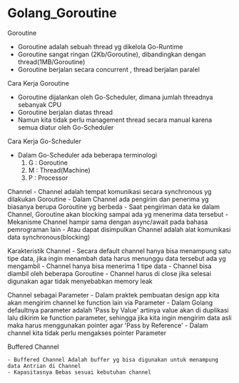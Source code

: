 # Golang_Goroutine

Goroutine 

- Goroutine adalah sebuah thread yg dikelola Go-Runtime
- Goroutine sangat ringan (2Kb/Goroutine), dibandingkan dengan thread(1MB/Goroutine)
- Goroutine berjalan secara concurrent , thread berjalan paralel

Cara Kerja Goroutine
- Goroutine dijalankan oleh Go-Scheduler, dimana jumlah threadnya sebanyak CPU
- Goroutine berjalan diatas thread
- Namun kita tidak perlu management thread secara manual karena semua diatur oleh Go-Scheduler

Cara Kerja Go-Scheduler
- Dalam Go-Scheduler ada beberapa terminologi
    1. G : Goroutine
    2. M : Thread(Machine)
    3. P : Processor


Channel
    - Channel adalah tempat komunikasi secara synchronous yg dilakukan Goroutine
    - Dalam Channel ada pengirim dan penerima yg biasanya berupa Goroutine yg berbeda
    - Saat pengiriman data ke dalam Channel, Goroutine akan blocking sampai ada yg menerima data tersebut
    - Mekanisme Channel hampir sama dengan async/await pada bahasa pemrograman lain
    - Atau dapat disimpulkan Channel adalah alat komunikasi data synchronous(blocking)

Karakteristik Channel
    - Secara default channel hanya bisa menampung satu tipe data, jika ingin menambah data harus menunggu data tersebut ada yg mengambil
    - Channel hanya bisa menerima 1 tipe data
    - Channel bisa diambil oleh beberapa Goroutine
    - Channel harus di close jika selesai digunakan agar tidak menyebabkan memory leak

Channel sebagai Parameter
    - Dalam praktek pembuatan design app kita akan mengirim channel ke function lain via Parameter
    - Dalam Golang defaultnya parameter adalah 'Pass by Value' artinya value akan di duplikasi lalu dikirim
        ke function parameter, sehingga jika kita ingin mengirim data asli maka harus menggunakan pointer
        agar 'Pass by Reference'
    - Dalam channel kita tidak perlu mengakses pointer Parameter

Buffered Channel

    - Buffered Channel Adalah buffer yg bisa digunakan untuk menampung data Antrian di Channel
    - Kapasitasnya Bebas sesuai kebutuhan channel 
